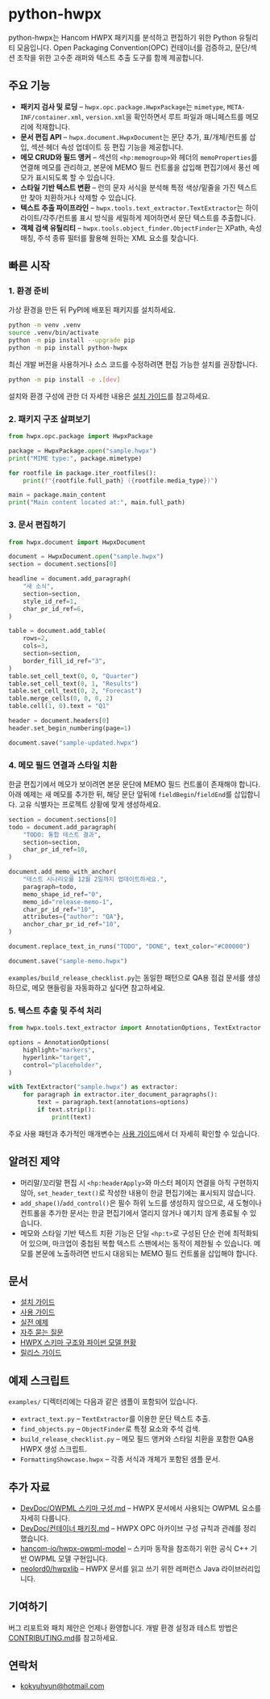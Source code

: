 # python-hwpx

python-hwpx는 Hancom HWPX 패키지를 분석하고 편집하기 위한 Python 유틸리티 모음입니다. Open Packaging Convention(OPC) 컨테이너를 검증하고, 문단/섹션 조작을 위한 고수준 래퍼와 텍스트 추출 도구를 함께 제공합니다.

## 주요 기능

- **패키지 검사 및 로딩** – `hwpx.opc.package.HwpxPackage`는 `mimetype`, `META-INF/container.xml`, `version.xml`을 확인하면서 루트 파일과 매니페스트를 메모리에 적재합니다.
- **문서 편집 API** – `hwpx.document.HwpxDocument`는 문단 추가, 표/개체/컨트롤 삽입, 섹션·헤더 속성 업데이트 등 편집 기능을 제공합니다.
- **메모 CRUD와 필드 앵커** – 섹션의 `<hp:memogroup>`와 헤더의 `memoProperties`를 연결해 메모를 관리하고, 본문에 MEMO 필드 컨트롤을 삽입해 편집기에서 풍선 메모가 표시되도록 할 수 있습니다.
- **스타일 기반 텍스트 변환** – 런의 문자 서식을 분석해 특정 색상/밑줄을 가진 텍스트만 찾아 치환하거나 삭제할 수 있습니다.
- **텍스트 추출 파이프라인** – `hwpx.tools.text_extractor.TextExtractor`는 하이라이트/각주/컨트롤 표시 방식을 세밀하게 제어하면서 문단 텍스트를 추출합니다.
- **객체 검색 유틸리티** – `hwpx.tools.object_finder.ObjectFinder`는 XPath, 속성 매칭, 주석 종류 필터를 활용해 원하는 XML 요소를 찾습니다.

## 빠른 시작

### 1. 환경 준비

가상 환경을 만든 뒤 PyPI에 배포된 패키지를 설치하세요.

```bash
python -m venv .venv
source .venv/bin/activate
python -m pip install --upgrade pip
python -m pip install python-hwpx
```

최신 개발 버전을 사용하거나 소스 코드를 수정하려면 편집 가능한 설치를 권장합니다.

```bash
python -m pip install -e .[dev]
```

설치와 환경 구성에 관한 더 자세한 내용은 [설치 가이드](docs/installation.md)를 참고하세요.

### 2. 패키지 구조 살펴보기

```python
from hwpx.opc.package import HwpxPackage

package = HwpxPackage.open("sample.hwpx")
print("MIME type:", package.mimetype)

for rootfile in package.iter_rootfiles():
    print(f"{rootfile.full_path} ({rootfile.media_type})")

main = package.main_content
print("Main content located at:", main.full_path)
```

### 3. 문서 편집하기

```python
from hwpx.document import HwpxDocument

document = HwpxDocument.open("sample.hwpx")
section = document.sections[0]

headline = document.add_paragraph(
    "새 소식",
    section=section,
    style_id_ref=1,
    char_pr_id_ref=6,
)

table = document.add_table(
    rows=2,
    cols=3,
    section=section,
    border_fill_id_ref="3",
)
table.set_cell_text(0, 0, "Quarter")
table.set_cell_text(0, 1, "Results")
table.set_cell_text(0, 2, "Forecast")
table.merge_cells(0, 0, 0, 2)
table.cell(1, 0).text = "Q1"

header = document.headers[0]
header.set_begin_numbering(page=1)

document.save("sample-updated.hwpx")
```

### 4. 메모 필드 연결과 스타일 치환

한글 편집기에서 메모가 보이려면 본문 문단에 MEMO 필드 컨트롤이 존재해야 합니다. 아래 예제는 새 메모를 추가한 뒤, 해당 문단 앞뒤에 `fieldBegin`/`fieldEnd`를 삽입합니다. 고유 식별자는 프로젝트 상황에 맞게 생성하세요.

```python
section = document.sections[0]
todo = document.add_paragraph(
    "TODO: 통합 테스트 결과",
    section=section,
    char_pr_id_ref=10,
)

document.add_memo_with_anchor(
    "테스트 시나리오를 12월 2일까지 업데이트하세요.",
    paragraph=todo,
    memo_shape_id_ref="0",
    memo_id="release-memo-1",
    char_pr_id_ref="10",
    attributes={"author": "QA"},
    anchor_char_pr_id_ref="10",
)

document.replace_text_in_runs("TODO", "DONE", text_color="#C00000")

document.save("sample-memo.hwpx")
```

`examples/build_release_checklist.py`는 동일한 패턴으로 QA용 점검 문서를 생성하므로, 메모 핸들링을 자동화하고 싶다면 참고하세요.

### 5. 텍스트 추출 및 주석 처리

```python
from hwpx.tools.text_extractor import AnnotationOptions, TextExtractor

options = AnnotationOptions(
    highlight="markers",
    hyperlink="target",
    control="placeholder",
)

with TextExtractor("sample.hwpx") as extractor:
    for paragraph in extractor.iter_document_paragraphs():
        text = paragraph.text(annotations=options)
        if text.strip():
            print(text)
```

주요 사용 패턴과 추가적인 매개변수는 [사용 가이드](docs/usage.md)에서 더 자세히 확인할 수 있습니다.

## 알려진 제약
- 머리말/꼬리말 편집 시 `<hp:headerApply>`와 마스터 페이지 연결을 아직 구현하지 않아, `set_header_text()`로 작성한 내용이 한글 편집기에는 표시되지 않습니다.
- `add_shape()`/`add_control()`은 필수 하위 노드를 생성하지 않으므로, 새 도형이나 컨트롤을 추가한 문서는 한글 편집기에서 열리지 않거나 예기치 않게 종료될 수 있습니다.
- 메모와 스타일 기반 텍스트 치환 기능은 단일 `<hp:t>`로 구성된 단순 런에 최적화되어 있으며, 마크업이 중첩된 복합 텍스트 스팬에서는 동작이 제한될 수 있습니다. 메모를 본문에 노출하려면 반드시 대응되는 MEMO 필드 컨트롤을 삽입해야 합니다.



## 문서

- [설치 가이드](docs/installation.md)
- [사용 가이드](docs/usage.md)
- [실전 예제](docs/examples.md)
- [자주 묻는 질문](docs/faq.md)
- [HWPX 스키마 구조와 파이썬 모델 현황](docs/schema-overview.md)
- [릴리스 가이드](docs/release.md)

## 예제 스크립트

`examples/` 디렉터리에는 다음과 같은 샘플이 포함되어 있습니다.

- `extract_text.py` – `TextExtractor`를 이용한 문단 텍스트 추출.
- `find_objects.py` – `ObjectFinder`로 특정 요소와 주석 검색.
- `build_release_checklist.py` – 메모 필드 앵커와 스타일 치환을 포함한 QA용 HWPX 생성 스크립트.
- `FormattingShowcase.hwpx` – 각종 서식과 개체가 포함된 샘플 문서.

## 추가 자료

- [DevDoc/OWPML 스키마 구성.md](DevDoc/OWPML%20%EC%8A%A4%ED%82%A4%EB%A7%88%20%EA%B5%AC%EC%84%B1.md) – HWPX 문서에서 사용되는 OWPML 요소를 자세히 다룹니다.
- [DevDoc/컨테이너 패키징.md](DevDoc/%EC%BB%A8%ED%85%8C%EC%9D%B4%EB%84%88%20%ED%8C%A8%ED%82%A4%EC%A7%95.md) – HWPX OPC 아카이브 구성 규칙과 관례를 정리했습니다.
- [hancom-io/hwpx-owpml-model](https://github.com/hancom-io/hwpx-owpml-model) – 스키마 동작을 참조하기 위한 공식 C++ 기반 OWPML 모델 구현입니다.
- [neolord0/hwpxlib](https://github.com/neolord0/hwpxlib) – HWPX 문서를 읽고 쓰기 위한 레퍼런스 Java 라이브러리입니다.

## 기여하기

버그 리포트와 패치 제안은 언제나 환영합니다. 개발 환경 설정과 테스트 방법은 [CONTRIBUTING.md](CONTRIBUTING.md)를 참고하세요.

## 연락처
- kokyuhyun@hotmail.com